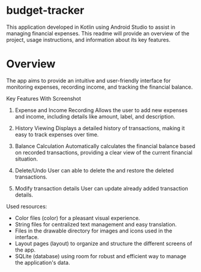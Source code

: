 # budget-tracker
This application developed in Kotlin using Android Studio to assist in managing financial expenses. 
This readme will provide an overview of the project, usage instructions, and information about its key features.

# Overview
The app aims to provide an intuitive and user-friendly interface for monitoring expenses, recording income, and tracking the financial balance.
 
 
Key Features With Screenshot

1.	Expense and Income Recording
        Allows the user to add new expenses and income, including details like amount, label, and description.

2.	History Viewing
        Displays a detailed history of transactions, making it easy to track expenses over time.

3.	Balance Calculation
        Automatically calculates the financial balance based on recorded transactions, providing a clear view of the current financial situation.

4.	Delete/Undo
        User can able to delete the and restore the deleted transactions.

5.	Modify transaction details
        User can update already added transaction details.


 Used resources:
 - Color files (color) for a pleasant visual experience.
 - String files for centralized text management and easy translation.
 - Files in the drawable directory for images and icons used in the interface.
 - Layout pages (layout) to organize and structure the different screens of the app.
 - SQLite (database) using room for robust and efficient way to manage the application's data.

	
